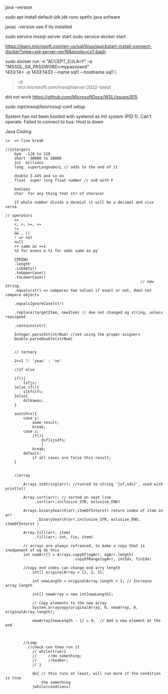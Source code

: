 
java -version  

sudo apt install default-jdk     jdk runs spefic java sofware

javac -version                    see if its installed

sudo service mssql-server start
sudo service docker start


https://learn.microsoft.com/en-us/sql/linux/quickstart-install-connect-docker?view=sql-server-ver16&pivots=cs1-bash

 sudo docker run -e "ACCEPT_EULA=Y" -e "MSSQL_SA_PASSWORD=mypassowrd" \
1433:14>    -p 1433:1433 --name sql1 --hostname sql1 \
>    -d \
>    mcr.microsoft.com/mssql/server:2022-latest


did not work
https://github.com/MicrosoftDocs/WSL/issues/815

sudo /opt/mssql/bin/mssql-conf setup

System has not been booted with systemd as init system (PID 1). Can't operate.
Failed to connect to bus: Host is down



Java Coding

    \n  => line break

    //intergers
        bye  -128 to 128
        short -30000 to 30000
        int  millions
        long  superLongnuberL // adds to the end of it

        double 3.445 and so on
        float  super long float number // end with F

        boolean
        char  for any thing that str of characer

        if whole number divids a decmial it will be a decimal and vice versa

    // operators
        ==
        <, >, >=, <=
        !=
        && , ||
        ! => not
        null
        ++ same as +=1
        %2 for evens & %1 for odds same as py

        STRING
        .length
        .isEmpty()
        .toUpperCase()
        .toLowerCase()
                                                                // new String
        .equals(str) => compares two values if exact or not, does not compare objects 

        .equalsIgnoreCase(str)

        .replace(targetItem, newItem) // doe not changed og string, unless reasigned

        .contains(str)

        Integer.parseInt(strNum) //set using the proper asigners
        Double.parseDouble(strNum)


        // ternary

        2>=1 ?: 'yeas' : 'no'

        //if else 
        
        if(){
            lsfjs;
        }else if(){
            slkfslfs;
        }else{
            dslkawas;
        }

        switch(x){
            case y:
                some result;
                break;
            case z;
                if(){
                    dsflsjsdfs;
                    }
                break;
            default:
                if all cases are false this result;
        }


        //array

            Arrays.toString(arr); //tunred to string '[sf,sds]', used with println()

            Array.sort(arr); // sorted on next line
                 .sort(arr,inclusive_STR, exlusive_END)

            Arrays.binarySearch(arr,itemOfInterst) return index of item in arr
                  .binarySearch(arr,inclusive_STR, exlusive_END, itemOfInterst )

            Array.fill(arr, item)
                 .fill(arr, int, fin, item)

            // arrays are always refranced, to make a copy that is inedpenent of og do this
            int numArr[] = Arrays.copyOf(ogArr, ogArr.length) 
                                  .copyOfRange(ogArr, intIdx, finIdx)
            
            //copy end index can change end arry length 
                int[] originalArray = {1, 2, 3};

                int newLength = originalArray.length + 1; // Increase array length
                
                int[] newArray = new int[newLength];

                // Copy elements to the new array
                System.arraycopy(originalArray, 0, newArray, 0, originalArray.length);

                newArray[newLength - 1] = 4;  // Add a new element at the end



            //Loop
              //check con then run it
                // while(true){
                //     //do something;
                //     //beaker;
                // }

                do{ // this runs at least, will run more if the condition is true
                    the something
                }while(condtions)